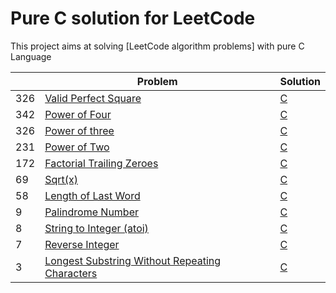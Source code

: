 Pure C solution for LeetCode
============================

This project aims at solving [LeetCode algorithm problems] with pure C Language 

|     | Problem                                                      | Solution          |
| --- | ------------------------------------------------------------ | ----------------- |
| 326 | [Valid Perfect Square]                                       | [C](326.c)        |
| 342 | [Power of Four]                                              | [C](342.c)	 |
| 326 | [Power of three]                                             | [C](326.c)        |
| 231 | [Power of Two]                                               | [C](231.c)	 |
| 172 | [Factorial Trailing Zeroes]                                  | [C](172.c)        |
| 69  | [Sqrt(x)]                                                    | [C](69.c)	 |
| 58  | [Length of Last Word]                                        | [C](58.c)	 |
| 9   | [Palindrome Number]                                          | [C](9.c)      	 |
| 8   | [String to Integer (atoi)]                                   | [C](8.c)  	 |
| 7   | [Reverse Integer]                                            | [C](7.c)      	 |
| 3   | [Longest Substring Without Repeating Characters]             | [C](3.c)          |

[Valid Perfect Square]:https://leetcode.com/problems/valid-perfect-square/                                       
[Power of Four]:https://leetcode.com/problems/power-of-four/
[Power of three]:https://leetcode.com/problems/power-of-three/
[Power of Two]:https://leetcode.com/problems/power-of-two/
[Factorial Trailing Zeroes]:https://leetcode.com/problems/factorial-trailing-zeroes/
[Sqrt(x)]: https://leetcode.com/problems/sqrtx/
[Length of Last Word]: https://leetcode.com/problems/length-of-last-word/
[Palindrome Number]: https://leetcode.com/problems/palindrome-number/
[String to Integer (atoi)]: https://leetcode.com/problems/string-to-integer-atoi/
[Reverse Integer]: https://leetcode.com/problems/reverse-integer/
[Longest Substring Without Repeating Characters]: https://leetcode.com/problems/longest-substring-without-repeating-characters/
